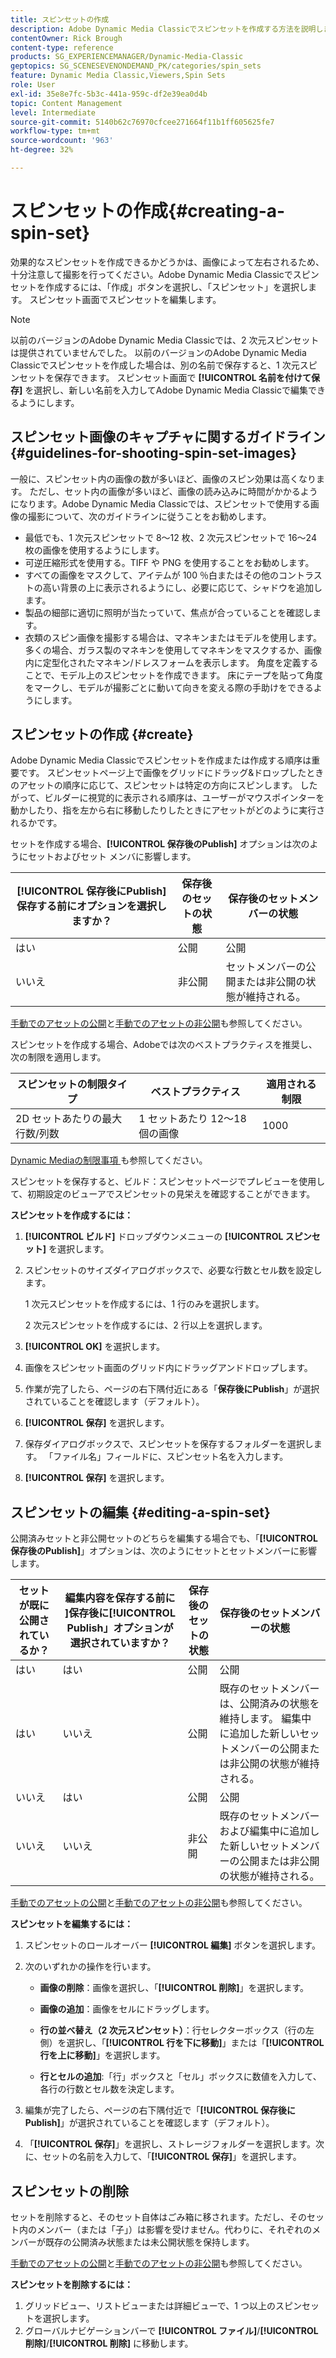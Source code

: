 ```yaml
---
title: スピンセットの作成
description: Adobe Dynamic Media Classicでスピンセットを作成する方法を説明します。
contentOwner: Rick Brough
content-type: reference
products: SG_EXPERIENCEMANAGER/Dynamic-Media-Classic
geptopics: SG_SCENESEVENONDEMAND_PK/categories/spin_sets
feature: Dynamic Media Classic,Viewers,Spin Sets
role: User
exl-id: 35e8e7fc-5b3c-441a-959c-df2e39ea0d4b
topic: Content Management
level: Intermediate
source-git-commit: 5140b62c76970cfcee271664f11b1ff605625fe7
workflow-type: tm+mt
source-wordcount: '963'
ht-degree: 32%

---
```


# スピンセットの作成{#creating-a-spin-set}

効果的なスピンセットを作成できるかどうかは、画像によって左右されるため、十分注意して撮影を行ってください。Adobe Dynamic Media Classicでスピンセットを作成するには、「作成」ボタンを選択し、「スピンセット」を選択します。 スピンセット画面でスピンセットを編集します。

>[!NOTE]
>
>以前のバージョンのAdobe Dynamic Media Classicでは、2 次元スピンセットは提供されていませんでした。 以前のバージョンのAdobe Dynamic Media Classicでスピンセットを作成した場合は、別の名前で保存すると、1 次元スピンセットを保存できます。 スピンセット画面で **[!UICONTROL 名前を付けて保存]** を選択し、新しい名前を入力してAdobe Dynamic Media Classicで編集できるようにします。

## スピンセット画像のキャプチャに関するガイドライン {#guidelines-for-shooting-spin-set-images}

一般に、スピンセット内の画像の数が多いほど、画像のスピン効果は高くなります。 ただし、セット内の画像が多いほど、画像の読み込みに時間がかかるようになります。Adobe Dynamic Media Classicでは、スピンセットで使用する画像の撮影について、次のガイドラインに従うことをお勧めします。

* 最低でも、1 次元スピンセットで 8～12 枚、2 次元スピンセットで 16～24 枚の画像を使用するようにします。
* 可逆圧縮形式を使用する。TIFF や PNG を使用することをお勧めします。
* すべての画像をマスクして、アイテムが 100 ％白またはその他のコントラストの高い背景の上に表示されるようにし、必要に応じて、シャドウを追加します。
* 製品の細部に適切に照明が当たっていて、焦点が合っていることを確認します。
* 衣類のスピン画像を撮影する場合は、マネキンまたはモデルを使用します。多くの場合、ガラス製のマネキンを使用してマネキンをマスクするか、画像内に定型化されたマネキン/ドレスフォームを表示します。 角度を定義することで、モデル上のスピンセットを作成できます。 床にテープを貼って角度をマークし、モデルが撮影ごとに動いて向きを変える際の手助けをできるようにします。

## スピンセットの作成 {#create}

Adobe Dynamic Media Classicでスピンセットを作成または作成する順序は重要です。 スピンセットページ上で画像をグリッドにドラッグ&amp;ドロップしたときのアセットの順序に応じて、スピンセットは特定の方向にスピンします。 したがって、ビルダーに視覚的に表示される順序は、ユーザーがマウスポインターを動かしたり、指を左から右に移動したりしたときにアセットがどのように実行されるかです。

セットを作成する場合、**[!UICONTROL 保存後のPublish]** オプションは次のようにセットおよびセット メンバに影響します。

| **[!UICONTROL 保存後にPublish]** 保存する前にオプションを選択しますか？ | 保存後のセットの状態 | 保存後のセットメンバーの状態 |
| --- | --- | --- |
| はい | 公開 | 公開 |
| いいえ | 非公開 | セットメンバーの公開または非公開の状態が維持される。 |

[手動でのアセットの公開](publishing-files.md#manually-publishing-assets)と[手動でのアセットの非公開](publishing-files.md#manually-unpublishing-assets)も参照してください。

スピンセットを作成する場合、Adobeでは次のベストプラクティスを推奨し、次の制限を適用します。

| スピンセットの制限タイプ | ベストプラクティス | 適用される制限 |
| --- | --- | --- |
| 2D セットあたりの最大行数/列数 | 1 セットあたり 12～18 個の画像 | 1000 |

[Dynamic Mediaの制限事項 ](/help/using/limitations.md) も参照してください。

スピンセットを保存すると、ビルド：スピンセットページでプレビューを使用して、初期設定のビューアでスピンセットの見栄えを確認することができます。

**スピンセットを作成するには：**

1. **[!UICONTROL ビルド]** ドロップダウンメニューの **[!UICONTROL スピンセット]** を選択します。
1. スピンセットのサイズダイアログボックスで、必要な行数とセル数を設定します。

   1 次元スピンセットを作成するには、1 行のみを選択します。

   2 次元スピンセットを作成するには、2 行以上を選択します。

1. **[!UICONTROL OK]** を選択します。
1. 画像をスピンセット画面のグリッド内にドラッグアンドドロップします。
1. 作業が完了したら、ページの右下隅付近にある「**保存後にPublish**」が選択されていることを確認します（デフォルト）。
1. **[!UICONTROL 保存]** を選択します。
1. 保存ダイアログボックスで、スピンセットを保存するフォルダーを選択します。 「ファイル名」フィールドに、スピンセット名を入力します。
1. **[!UICONTROL 保存]** を選択します。

## スピンセットの編集 {#editing-a-spin-set}

公開済みセットと非公開セットのどちらを編集する場合でも、「**[!UICONTROL 保存後のPublish]**」オプションは、次のようにセットとセットメンバーに影響します。

| セットが既に公開されているか？ | 編集内容を保存する前に ]**保存後に**[!UICONTROL  Publish」オプションが選択されていますか？ | 保存後のセットの状態 | 保存後のセットメンバーの状態 |
| --- | --- | --- | --- |
| はい | はい | 公開 | 公開 |
| はい | いいえ | 公開 | 既存のセットメンバーは、公開済みの状態を維持します。 編集中に追加した新しいセットメンバーの公開または非公開の状態が維持される。 |
| いいえ | はい | 公開 | 公開 |
| いいえ | いいえ | 非公開 | 既存のセットメンバーおよび編集中に追加した新しいセットメンバーの公開または非公開の状態が維持される。 |

[手動でのアセットの公開](publishing-files.md#manually-publishing-assets)と[手動でのアセットの非公開](publishing-files.md#manually-unpublishing-assets)も参照してください。

**スピンセットを編集するには：**

1. スピンセットのロールオーバー **[!UICONTROL 編集]** ボタンを選択します。
1. 次のいずれかの操作を行います。

   * **画像の削除**：画像を選択し、「**[!UICONTROL 削除]**」を選択します。

   * **画像の追加**：画像をセルにドラッグします。

   * **行の並べ替え（2 次元スピンセット）**：行セレクターボックス（行の左側）を選択し、「**[!UICONTROL 行を下に移動]**」または「**[!UICONTROL 行を上に移動]**」を選択します。

   * **行とセルの追加**:「行」ボックスと「セル」ボックスに数値を入力して、各行の行数とセル数を決定します。

1. 編集が完了したら、ページの右下隅付近で「**[!UICONTROL 保存後にPublish]**」が選択されていることを確認します（デフォルト）。
1. 「**[!UICONTROL 保存]**」を選択し、ストレージフォルダーを選択します。次に、セットの名前を入力して、「**[!UICONTROL 保存]**」を選択します。

## スピンセットの削除

セットを削除すると、そのセット自体はごみ箱に移されます。ただし、そのセット内のメンバー（または「子」）は影響を受けません。代わりに、それぞれのメンバーが既存の公開済み状態または未公開状態を保持します。

[手動でのアセットの公開](publishing-files.md#manually-publishing-assets)と[手動でのアセットの非公開](publishing-files.md#manually-unpublishing-assets)も参照してください。

**スピンセットを削除するには：**

1. グリッドビュー、リストビューまたは詳細ビューで、1 つ以上のスピンセットを選択します。
1. グローバルナビゲーションバーで **[!UICONTROL ファイル]**/**[!UICONTROL 削除]**/**[!UICONTROL 削除]** に移動します。
